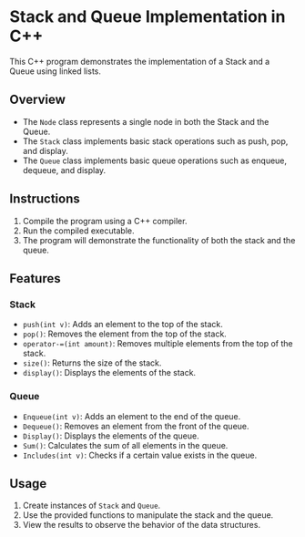 # Stack and Queue Implementation in C++

This C++ program demonstrates the implementation of a Stack and a Queue using linked lists.

## Overview

- The `Node` class represents a single node in both the Stack and the Queue.
- The `Stack` class implements basic stack operations such as push, pop, and display.
- The `Queue` class implements basic queue operations such as enqueue, dequeue, and display.

## Instructions

1. Compile the program using a C++ compiler.
2. Run the compiled executable.
3. The program will demonstrate the functionality of both the stack and the queue.

## Features

### Stack

- `push(int v)`: Adds an element to the top of the stack.
- `pop()`: Removes the element from the top of the stack.
- `operator-=(int amount)`: Removes multiple elements from the top of the stack.
- `size()`: Returns the size of the stack.
- `display()`: Displays the elements of the stack.

### Queue

- `Enqueue(int v)`: Adds an element to the end of the queue.
- `Dequeue()`: Removes an element from the front of the queue.
- `Display()`: Displays the elements of the queue.
- `Sum()`: Calculates the sum of all elements in the queue.
- `Includes(int v)`: Checks if a certain value exists in the queue.

## Usage

1. Create instances of `Stack` and `Queue`.
2. Use the provided functions to manipulate the stack and the queue.
3. View the results to observe the behavior of the data structures.

